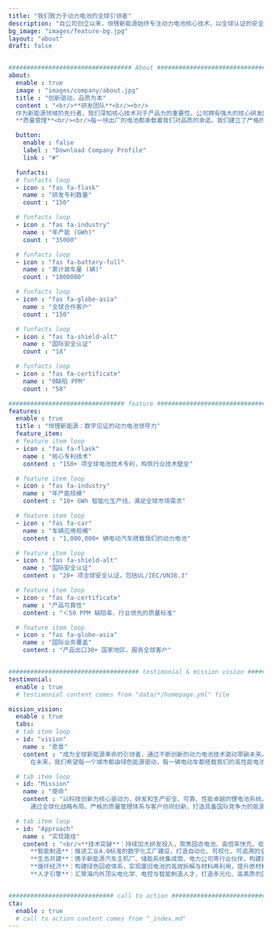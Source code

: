 ```yaml
---
title: "我们致力于动力电池的全球引领者"
description: "自公司创立以来，恒锂新能源始终专注动力电池核心技术，以全球认证的安全、高效、可靠产品，驱动绿色能源变革，承诺一个更可持续的未来"
bg_image: "images/feature-bg.jpg"
layout: "about"
draft: false


################################## About #####################################
about:
  enable : true
  image : "images/company/about.jpg"
  title : "创新驱动，品质为本"
  content : "<br/>**研发团队**<br/><br/>
  作为新能源领域的先行者，我们深知核心技术对于产品力的重要性。公司拥有强大的核心研发团队，汇聚行业顶尖专家，致力于锂电池前沿技术的探索与创新。我们凭借自主知识产权和多项专利技术，确保产品始终走在行业前沿<br/><br/>
  **质量管理**<br/><br/>每一块出厂的电池都承载着我们对品质的承诺。我们建立了严格的质量管理体系，从原材料采购、电芯筛选到生产组装，再到出厂前的多重检测，每一步都精益求精，确保为您提供性能卓越、安全可靠的高品质电池产品。"

  button:
    enable : false
    label : "Download Company Profile"
    link : "#"

  funfacts:
  # funfacts loop
  - icon : "fas fa-flask"
    name : "研发专利数量"
    count : "150"

  # funfacts loop
  - icon : "fas fa-industry"
    name : "年产能 (GWh)"
    count : "35000"

  # funfacts loop
  - icon : "fas fa-battery-full"
    name : "累计装车量 (辆)"
    count : "1000000"

  # funfacts loop
  - icon : "fas fa-globe-asia"
    name : "全球合作客户"
    count : "150"

  # funfacts loop
  - icon : "fas fa-shield-alt"
    name : "国际安全认证"
    count : "18"

  # funfacts loop
  - icon : "fas fa-certificate"
    name : "0缺陷 PPM"
    count : "50"

################################ feature #####################################
features:
  enable : true
  title : "恒锂新能源：数字见证的动力电池领导力"
  feature_item:
  # feature item loop
  - icon : "fas fa-flask"
    name : "核心专利技术"
    content : "150+ 项全球电池技术专利，构筑行业技术壁垒"

  # feature item loop
  - icon : "fas fa-industry"
    name : "年产能规模"
    content : "10+ GWh 智能化生产线，满足全球市场需求"

  # feature item loop
  - icon : "fas fa-car"
    name : "车辆应用规模"
    content : "1,000,000+ 辆电动汽车搭载我们的动力电池"

  # feature item loop
  - icon : "fas fa-shield-alt"
    name : "国际安全认证"
    content : "20+ 项全球安全认证，包括UL/IEC/UN38.3"

  # feature item loop
  - icon : "fas fa-certificate"
    name : "产品可靠性"
    content : "＜50 PPM 缺陷率，行业领先的质量标准"

  # feature item loop
  - icon : "fas fa-globe-asia"
    name : "国际业务覆盖"
    content : "产品出口30+ 国家地区，服务全球客户"


#################################### testimonial & mission vision #######################################
testimonial:
  enable : true
  # testimonial content comes from "data/*/homepage.yml" file

mission_vision:
  enable : true
  tabs:
  # tab item loop
  - id: "vision"
    name : "愿景"
    content : "成为全球新能源革命的引领者，通过不断创新的动力电池技术驱动零碳未来。我们立志打造一个绿色、智能、高效的能源世界，不仅为电动交通和智慧储能提供核心动力，更为地球生态修复和人类文明的可持续发展贡献力量。  
      在未来，我们希望每一个城市都由绿色能源驱动，每一辆电动车都搭载我们的高性能电池，每一个家庭都能接入安全、清洁、智能的储能系统。我们将以全球视野、技术为本，走在能源变革的前沿，推动从化石能源向可再生能源的深度转型，最终实现人类与自然的和谐共生。"

  # tab item loop
  - id: "Mission"
    name : "使命"
    content : "以科技创新为核心驱动力，研发和生产安全、可靠、性能卓越的锂电池系统。我们致力于为新能源汽车、工业储能、家庭储能等多元化场景提供高效、智能、绿色的能源解决方案。  
      通过全球化战略布局、严格的质量管理体系与客户协同创新，打造具备国际竞争力的能源品牌，助力交通电动化、能源低碳化、电网智能化的全球升级进程。我们的使命不仅是提供电力，更是推动世界向更环保、更可持续的方向前进。"

  # tab item loop
  - id: "Approach"
    name : "实现路径"
    content : "<br/>**技术突破**：持续加大研发投入，聚焦固态电池、高倍率快充、低温启动、热管理系统等关键技术，实现能量密度与安全性的双重跃升。<br>
      **智能制造**：推进工业4.0标准的数字化工厂建设，打造自动化、可视化、可追溯的全流程智能生产体系，从源头保障产品一致性与卓越品质。<br>
      **生态共建**：携手新能源汽车主机厂、储能系统集成商、电力公司等行业伙伴，构建跨产业协同的闭环生态链，推动产业共赢和技术融合发展。<br>
      **循环经济**：构建绿色回收体系，实现废旧电池的高效拆解与材料再利用，提升原材料利用率至95%以上，降低资源消耗，践行可持续发展承诺。<br>
      **人才引擎**：汇聚海内外顶尖电化学、电控与智能制造人才，打造多元化、高素质的国际化团队，通过持续激励与技术交流，保持创新活力与行业领先地位。"


############################# call to action #################################
cta:
  enable : true
  # call to action content comes from "_index.md"
---
```

